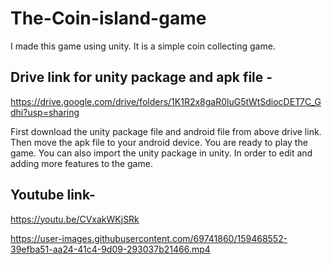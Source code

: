 # The-Coin-island-game
I made this game using unity. It is a simple coin collecting game.


## Drive link for unity package and apk file -
https://drive.google.com/drive/folders/1K1R2x8gaR0luG5tWtSdiocDET7C_Gdhi?usp=sharing

First download the unity package file and android file from above drive link. 
Then move the apk file to your android device. You are ready to play the game. 
You can also import the unity package in unity. In order to edit and adding more features to the game.


## Youtube link-
https://youtu.be/CVxakWKjSRk






https://user-images.githubusercontent.com/69741860/159468552-39efba51-aa24-41c4-9d09-293037b21466.mp4

